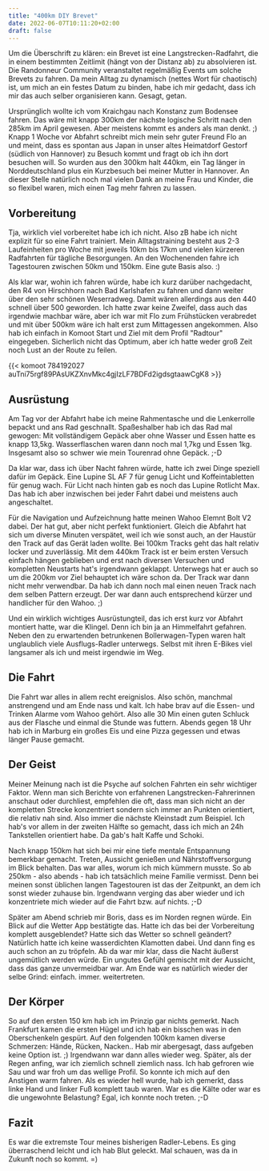 ```yaml
---
title: "400km DIY Brevet"
date: 2022-06-07T10:11:20+02:00
draft: false
---
```


Um die Überschrift zu klären: ein Brevet ist eine Langstrecken-Radfahrt, die in einem bestimmten Zeitlimit (hängt von der Distanz ab) zu absolvieren ist. Die Randonneur Community veranstaltet regelmäßig Events um solche Brevets zu fahren. Da mein Alltag zu dynamisch (nettes Wort für chaotisch) ist, um mich an ein festes Datum zu binden, habe ich mir gedacht, dass ich mir das auch selber organisieren kann. Gesagt, getan.

Ursprünglich wollte ich vom Kraichgau nach Konstanz zum Bodensee fahren. Das wäre mit knapp 300km der nächste logische Schritt nach den 285km im April gewesen. Aber meistens kommt es anders als man denkt. ;) Knapp 1 Woche vor Abfahrt schreibt mich mein sehr guter Freund Flo an und meint, dass es spontan aus Japan in unser altes Heimatdorf Gestorf (südlich von Hannover) zu Besuch kommt und fragt ob ich ihn dort besuchen will. So wurden aus den 300km halt 440km, ein Tag länger in Norddeutschland plus ein Kurzbesuch bei meiner Mutter in Hannover. An dieser Stelle natürlich noch mal vielen Dank an meine Frau und Kinder, die so flexibel waren, mich einen Tag mehr fahren zu lassen.

## Vorbereitung

Tja, wirklich viel vorbereitet habe ich ich nicht. Also zB habe ich nicht explizit für so eine Fahrt trainiert. Mein Alltagstraining besteht aus 2-3 Laufeinheiten pro Woche mit jeweils 10km bis 17km und vielen kürzeren Radfahrten für tägliche Besorgungen. An den Wochenenden fahre ich Tagestouren zwischen 50km und 150km. Eine gute Basis also. :)

Als klar war, wohin ich fahren würde, habe ich kurz darüber nachgedacht, den R4 von Hirschhorn nach Bad Karlshafen zu fahren und dann weiter über den sehr schönen Weserradweg. Damit wären allerdings aus den 440 schnell über 500 geworden. Ich hatte zwar keine Zweifel, dass auch das irgendwie machbar wäre, aber ich war mit Flo zum Frühstücken verabredet und mit über 500km wäre ich halt erst zum Mittagessen angekommen. Also hab ich einfach in Komoot Start und Ziel mit dem Profil "Radtour" eingegeben. Sicherlich nicht das Optimum, aber ich hatte weder groß Zeit noch Lust an der Route zu feilen. 

{{< komoot 784192027 auTni75rgf89PAsUKZXnvMkc4gjIzLF7BDFd2igdsgtaawCgK8 >}}

## Ausrüstung

Am Tag vor der Abfahrt habe ich meine Rahmentasche und die Lenkerrolle bepackt und ans Rad geschnallt. Spaßeshalber hab ich das Rad mal gewogen: Mit vollständigem Gepäck aber ohne Wasser und Essen hatte es knapp 13,5kg. Wasserflaschen waren dann noch mal 1,7kg und Essen 1kg. Insgesamt also so schwer wie mein Tourenrad ohne Gepäck. ;-D

Da klar war, dass ich über Nacht fahren würde, hatte ich zwei Dinge speziell dafür im Gepäck. Eine Lupine SL AF 7 für genug Licht und Koffeintabletten für genug wach. Für Licht nach hinten gab es noch das Lupine Rotlicht Max. Das hab ich aber inzwischen bei jeder Fahrt dabei und meistens auch angeschaltet.

Für die Navigation und Aufzeichnung hatte meinen Wahoo Elemnt Bolt V2 dabei. Der hat gut, aber nicht perfekt funktioniert. Gleich die Abfahrt hat sich um diverse Minuten verspätet, weil ich wie sonst auch, an der Haustür den Track auf das Gerät laden wollte. Bei 100km Tracks geht das halt relativ locker und zuverlässig. Mit dem 440km Track ist er beim ersten Versuch einfach hängen geblieben und erst nach diversen Versuchen und kompletten Neustarts hat's irgendwann geklappt. Unterwegs hat er auch so um die 200km vor Ziel behauptet ich wäre schon da. Der Track war dann nicht mehr verwendbar. Da hab ich dann noch mal einen neuen Track nach dem selben Pattern erzeugt. Der war dann auch entsprechend kürzer und handlicher für den Wahoo. ;)

Und ein wirklich wichtiges Ausrüstungteil, das ich erst kurz vor Abfahrt montiert hatte, war die Klingel. Denn ich bin ja an Himmelfahrt gefahren. Neben den zu erwartenden betrunkenen Bollerwagen-Typen waren halt unglaublich viele Ausflugs-Radler unterwegs. Selbst mit ihren E-Bikes viel langsamer als ich und meist irgendwie im Weg.  

## Die Fahrt

Die Fahrt war alles in allem recht ereignislos. Also schön, manchmal anstrengend und am Ende nass und kalt. Ich habe brav auf die Essen- und Trinken Alarme vom Wahoo gehört. Also alle 30 Min einen guten Schluck aus der Flasche und einmal die Stunde was futtern. Abends gegen 18 Uhr hab ich in Marburg ein großes Eis und eine Pizza gegessen und etwas länger Pause gemacht.

## Der Geist

Meiner Meinung nach ist die Psyche auf solchen Fahrten ein sehr wichtiger Faktor. Wenn man sich Berichte von erfahrenen Langstrecken-Fahrerinnen anschaut oder durchliest, empfehlen die oft, dass man sich nicht an der kompletten Strecke konzentriert sondern sich immer an Punkten orientiert, die relativ nah sind. Also immer die nächste Kleinstadt zum Beispiel. Ich hab's vor allem in der zweiten Hälfte so gemacht, dass ich mich an 24h Tankstellen orientiert habe. Da gab's halt Kaffe und Schoki.

Nach knapp 150km hat sich bei mir eine tiefe mentale Entspannung bemerkbar gemacht. Treten, Aussicht genießen und Nährstoffversorgung im Blick behalten. Das war alles, worum ich mich kümmern musste. So ab 250km - also abends - hab ich tatsächlich meine Familie vermisst. Denn bei meinen sonst üblichen langen Tagestouren ist das der Zeitpunkt, an dem ich sonst wieder zuhause bin. Irgendwann verging das aber wieder und ich konzentriete mich wieder auf die Fahrt bzw. auf nichts. ;-D

Später am Abend schrieb mir Boris, dass es im Norden regnen würde. Ein Blick auf die Wetter App bestätigte das. Hatte ich das bei der Vorbereitung komplett ausgeblendet? Hatte sich das Wetter so schnell geändert? Natürlich hatte ich keine wasserdichten Klamotten dabei. Und dann fing es auch schon an zu tröpfeln. Ab da war mir klar, dass die Nacht äußerst ungemütlich werden würde. Ein ungutes Gefühl gemischt mit der Aussicht, dass das ganze unvermeidbar war. Am Ende war es natürlich wieder der selbe Grind: einfach. immer. weitertreten.

## Der Körper

So auf den ersten 150 km hab ich im Prinzip gar nichts gemerkt. Nach Frankfurt kamen die ersten Hügel und ich hab ein bisschen was in den Oberschenkeln gespürt. Auf den folgenden 100km kamen diverse Schmerzen: Hände, Rücken, Nacken.. Hab mir abergesagt, dass aufgeben keine Option ist. ;) Irgendwann war dann alles wieder weg. Später, als der Regen anfing, war ich ziemlich schnell ziemlich nass. Ich hab gefroren wie Sau und war froh um das wellige Profil. So konnte ich mich auf den Anstigen warm fahren. Als es wieder hell wurde, hab ich gemerkt, dass linke Hand und linker Fuß komplett taub waren. War es die Kälte oder war es die ungewohnte Belastung? Egal, ich konnte noch treten. ;-D

## Fazit

Es war die extremste Tour meines bisherigen Radler-Lebens. Es ging überraschend leicht und ich hab Blut geleckt. Mal schauen, was da in Zukunft noch so kommt. =)
